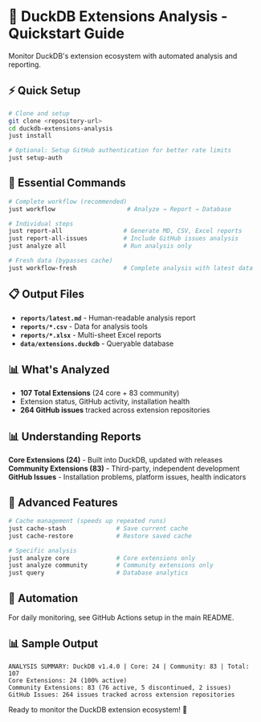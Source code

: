 # 🚀 DuckDB Extensions Analysis - Quickstart Guide

Monitor DuckDB's extension ecosystem with automated analysis and reporting.

## ⚡ Quick Setup

```bash
# Clone and setup
git clone <repository-url>
cd duckdb-extensions-analysis
just install

# Optional: Setup GitHub authentication for better rate limits
just setup-auth
```

## 🔄 Essential Commands

```bash
# Complete workflow (recommended)
just workflow                    # Analyze → Report → Database

# Individual steps
just report-all                 # Generate MD, CSV, Excel reports
just report-all-issues          # Include GitHub issues analysis
just analyze all                # Run analysis only

# Fresh data (bypasses cache)
just workflow-fresh             # Complete analysis with latest data
```

## 📋 Output Files

- **`reports/latest.md`** - Human-readable analysis report
- **`reports/*.csv`** - Data for analysis tools  
- **`reports/*.xlsx`** - Multi-sheet Excel reports
- **`data/extensions.duckdb`** - Queryable database

## 📊 What's Analyzed

- **107 Total Extensions** (24 core + 83 community)
- Extension status, GitHub activity, installation health
- **264 GitHub issues** tracked across extension repositories

## 📊 Understanding Reports

**Core Extensions (24)** - Built into DuckDB, updated with releases
**Community Extensions (83)** - Third-party, independent development
**GitHub Issues** - Installation problems, platform issues, health indicators

## 🔧 Advanced Features

```bash
# Cache management (speeds up repeated runs)
just cache-stash              # Save current cache
just cache-restore            # Restore saved cache

# Specific analysis
just analyze core             # Core extensions only
just analyze community        # Community extensions only
just query                    # Database analytics
```

## 🤖 Automation

For daily monitoring, see GitHub Actions setup in the main README.

## 📊 Sample Output

```
ANALYSIS SUMMARY: DuckDB v1.4.0 | Core: 24 | Community: 83 | Total: 107
Core Extensions: 24 (100% active)
Community Extensions: 83 (76 active, 5 discontinued, 2 issues)
GitHub Issues: 264 issues tracked across extension repositories
```

Ready to monitor the DuckDB extension ecosystem! 🚀
